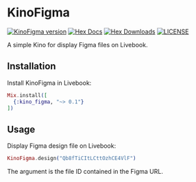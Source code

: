 # KinoFigma

[![KinoFigma version](https://img.shields.io/hexpm/v/kino_figma.svg)](https://hex.pm/packages/kino_figma)
[![Hex Docs](https://img.shields.io/badge/hex-docs-lightgreen.svg)](https://hexdocs.pm/kino_figma/)
[![Hex Downloads](https://img.shields.io/hexpm/dt/kino_figma)](https://hex.pm/packages/kino_figma)
[![LICENSE](https://img.shields.io/hexpm/l/kino_figma.svg)](https://github.com/RyoWakabayashi/kino_figma/blob/master/LICENSE)

A simple Kino for display Figma files on Livebook.

## Installation

Install KinoFigma in Livebook:

```elixir
Mix.install([
  {:kino_figma, "~> 0.1"}
])
```

## Usage

Display Figma design file on Livebook:

```elixir
KinoFigma.design("Qb8fTiCItLCttOzhCE4VlF")
```

The argument is the file ID contained in the Figma URL.

